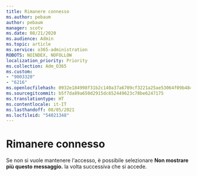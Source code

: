 ```yaml
---
title: Rimanere connesso
ms.author: pebaum
author: pebaum
manager: scotv
ms.date: 08/21/2020
ms.audience: Admin
ms.topic: article
ms.service: o365-administration
ROBOTS: NOINDEX, NOFOLLOW
localization_priority: Priority
ms.collection: Adm_O365
ms.custom:
- "9003320"
- "6216"
ms.openlocfilehash: 0932e184998f31b2c140a37a6709cf3221a25ae53064f09b484836ea4f29c9fb
ms.sourcegitcommit: b5f7da89a650d2915dc652449623c78be6247175
ms.translationtype: HT
ms.contentlocale: it-IT
ms.lasthandoff: 08/05/2021
ms.locfileid: "54021348"
---
```

# <a name="staying-signed-in"></a>Rimanere connesso

Se non si vuole mantenere l'accesso, è possibile selezionare **Non mostrare più questo messaggio.** la volta successiva che si accede.